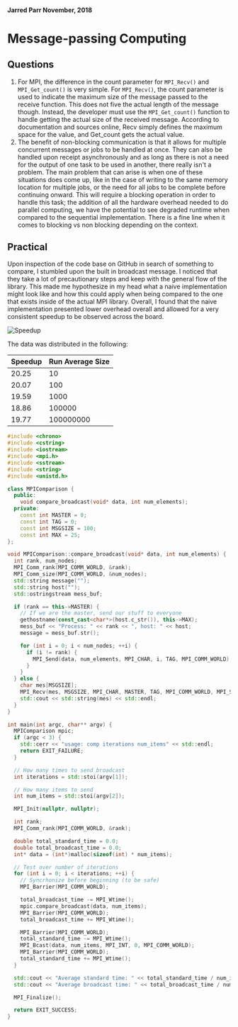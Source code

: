 #### Jarred Parr November, 2018

# Message-passing Computing

## Questions

1. For MPI, the difference in the count parameter for `MPI_Recv()` and `MPI_Get_count()` is very simple. For `MPI_Recv()`, the count parameter is used to indicate the maximum size of the message passed to the receive function. This does not five the actual length of the message though. Instead, the developer must use the `MPI_Get_count()` function to handle getting the actual size of  the received message. According to documentation and sources online, Recv simply defines the maximum space for the value, and Get_count gets the actual value.
2. The benefit of non-blocking communication is that it allows for multiple concurrent messages or jobs to be handled at once. They can also be handled upon receipt asynchronously and as long as there is not a need for the output of one task to be used in another, there really isn't a problem. The main problem that can arise is when one of these situations does come up, like in the case of writing to the same memory location for multiple jobs, or the need for all jobs to be complete before continuing onward. This will require a blocking operation in order to handle this task; the addition of all the hardware overhead needed to do parallel computing, we have the potential to see degraded runtime when compared to the sequential implementation. There is a fine line when it comes to blocking vs non blocking depending on the context.

## Practical

Upon inspection of the code base on GitHub in search of something to compare, I stumbled upon the built in broadcast message. I noticed that they take a lot of precautionary steps and keep with the general flow of the library. This made me hypothesize in my head what a naive implementation might look like and how this could apply when being compared to the one that exists inside of the actual MPI library. Overall, I found that the naive implementation presented lower overhead overall and allowed for a very consistent speedup to be observed across the board.



![Speedup](/home/lotus/Downloads/Speedup.png)

The data was distributed in the following:

| Speedup | Run Average Size |
| ------- | ---------------- |
| 20.25   | 10               |
| 20.07   | 100              |
| 19.59   | 1000             |
| 18.86   | 100000           |
| 19.77   | 100000000        |



```C++
#include <chrono>
#include <cstring>
#include <iostream>
#include <mpi.h>
#include <sstream>
#include <string>
#include <unistd.h>

class MPIComparison {
  public:
    void compare_broadcast(void* data, int num_elements);
  private:
    const int MASTER = 0;
    const int TAG = 0;
    const int MSGSIZE = 100;
    const int MAX = 25;
};

void MPIComparison::compare_broadcast(void* data, int num_elements) {
  int rank, num_nodes;
  MPI_Comm_rank(MPI_COMM_WORLD, &rank);
  MPI_Comm_size(MPI_COMM_WORLD, &num_nodes);
  std::string message("");
  std::string host("");
  std::ostringstream mess_buf;

  if (rank == this->MASTER) {
    // If we are the master, send our stuff to everyone
    gethostname(const_cast<char*>(host.c_str()), this->MAX);
    mess_buf << "Process: " << rank << ", host: " << host;
    message = mess_buf.str();

    for (int i = 0; i < num_nodes; ++i) {
      if (i != rank) {
        MPI_Send(data, num_elements, MPI_CHAR, i, TAG, MPI_COMM_WORLD);
      }
    }
  } else {
    char mes[MSGSIZE];
    MPI_Recv(mes, MSGSIZE, MPI_CHAR, MASTER, TAG, MPI_COMM_WORLD, MPI_STATUS_IGNORE);
    std::cout << std::string(mes) << std::endl;
  }
}

int main(int argc, char** argv) {
  MPIComparison mpic;
  if (argc < 3) {
    std::cerr << "usage: comp iterations num_items" << std::endl;
    return EXIT_FAILURE;
  }

  // How many times to send broadcast
  int iterations = std::stoi(argv[1]);

  // How many items to send
  int num_items = std::stoi(argv[2]);

  MPI_Init(nullptr, nullptr);

  int rank;
  MPI_Comm_rank(MPI_COMM_WORLD, &rank);

  double total_standard_time = 0.0;
  double total_broadcast_time = 0.0;
  int* data = (int*)malloc(sizeof(int) * num_items);

  // Test over number of iterations
  for (int i = 0; i < iterations; ++i) {
    // Syncrhonize before beginning (to be safe)
    MPI_Barrier(MPI_COMM_WORLD);

    total_broadcast_time -= MPI_Wtime();
    mpic.compare_broadcast(data, num_items);
    MPI_Barrier(MPI_COMM_WORLD);
    total_broadcast_time += MPI_Wtime();

    MPI_Barrier(MPI_COMM_WORLD);
    total_standard_time -= MPI_Wtime();
    MPI_Bcast(data, num_items, MPI_INT, 0, MPI_COMM_WORLD);
    MPI_Barrier(MPI_COMM_WORLD);
    total_standard_time += MPI_Wtime();
  }

  std::cout << "Average standard time: " << total_standard_time / num_items << std::endl;
  std::cout << "Average broadcast time: " << total_broadcast_time / num_items << std::endl;

  MPI_Finalize();

  return EXIT_SUCCESS;
}
```

